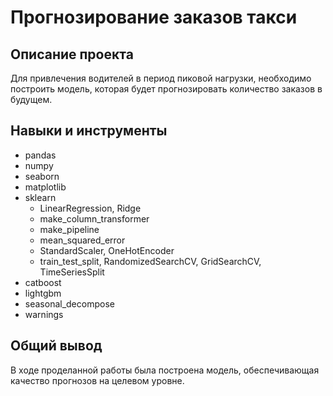 # Прогнозирование заказов такси

## Описание проекта
Для привлечения водителей в период пиковой нагрузки, необходимо построить модель, которая будет прогнозировать количество заказов в будущем. 

## Навыки и инструменты
* pandas
* numpy
* seaborn
* matplotlib
* sklearn   
    * LinearRegression, Ridge
    * make_column_transformer
    * make_pipeline
    * mean_squared_error
    * StandardScaler, OneHotEncoder
    * train_test_split, RandomizedSearchCV, GridSearchCV, TimeSeriesSplit    
* catboost
* lightgbm
* seasonal_decompose
* warnings


## Общий вывод
В ходе проделанной работы была построена модель, обеспечивающая качество прогнозов на целевом уровне.